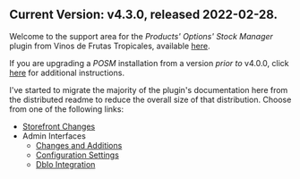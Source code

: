 ## Current Version: v4.3.0, released 2022-02-28.

Welcome to the support area for the _Products' Options' Stock Manager_ plugin from Vinos de Frutas Tropicales, available [here](https://vinosdefrutastropicales.com/index.php?main_page=product_info&cPath=2_7&products_id=46).

If you are upgrading a _POSM_ installation from a version _prior to_ v4.0.0, click [here](./pages/upgrading_to_posm_400.md) for additional instructions.

I've started to migrate the majority of the plugin's documentation here from the distributed readme to reduce the overall size of that distribution.  Choose from one of the following links:

- [Storefront Changes](./pages/storefront_interfaces.md)
- Admin Interfaces
  - [Changes and Additions](./pages/admin_interfaces.md)
  - [Configuration Settings](./pages/configuration.md)
  - [DbIo Integration](./pages/dbio.md)
